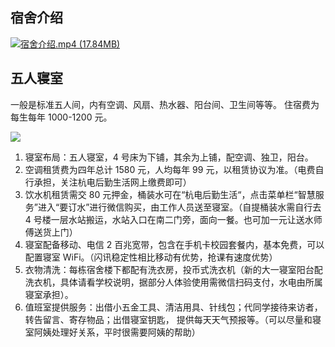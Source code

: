 ## 宿舍介绍

[![宿舍介绍.mp4 (17.84MB)](https://gw.alipayobjects.com/mdn/prod_resou/afts/img/A*NNs6TKOR3isAAAAAAAAAAABkARQnAQ)](https://www.yuque.com/hduer/guide/dormitory?_lake_card=%7B%22status%22%3A%22done%22%2C%22name%22%3A%22%E5%AE%BF%E8%88%8D%E4%BB%8B%E7%BB%8D.mp4%22%2C%22size%22%3A18709757%2C%22taskId%22%3A%22ADyVvDCrgpXa%22%2C%22taskType%22%3A%22%22%2C%22url%22%3Anull%2C%22cover%22%3Anull%2C%22videoId%22%3A%22inputs%2Fprod%2Fyuque%2F2021%2F2596791%2Fmp4%2F1625124933251-ae101c42-e68e-4024-8abf-ea994b13c7d0.mp4%22%2C%22download%22%3Afalse%2C%22percent%22%3A100%2C%22__spacing%22%3A%22both%22%2C%22id%22%3A%22SGac0%22%2C%22margin%22%3A%7B%22top%22%3Atrue%2C%22bottom%22%3Atrue%7D%2C%22card%22%3A%22video%22%7D#SGac0)

## 五人寝室

一般是标准五人间，内有空调、风扇、热水器、阳台间、卫生间等等。
住宿费为每生每年 1000-1200 元。

![](https://cdn.nlark.com/yuque/0/2021/jpeg/2596791/1625124206399-9859d57a-d4d4-4c66-bbea-ce1de5659597.jpeg#height=608&id=QrZoc&originHeight=810&originWidth=1080&originalType=binary&ratio=1&size=0&status=done&style=stroke&width=810)

1. 寝室布局：五人寝室，4 号床为下铺，其余为上铺，配空调、独卫，阳台。
1. 空调租赁费为四年总计 1580 元，人均每年 99 元，以租赁协议为准。（电费自行承担，关注杭电后勤生活网上缴费即可）
1. 饮水机租赁需交 80 元押金，桶装水可在“杭电后勤生活“，点击菜单栏“智慧服务”进入“要订水”进行微信购买，由工作人员送至寝室。（自提桶装水需自行去 4 号楼一层水站搬运，水站入口在南二门旁，面向一餐。也可加一元让送水师傅送货上门）
1. 寝室配备移动、电信 2 百兆宽带，包含在手机卡校园套餐内，基本免费，可以配置寝室 WiFi。（闪讯稳定性相比移动有优势，抢课有速度优势）
1. 衣物清洗：每栋宿舍楼下都配有洗衣房，投币式洗衣机（新的大一寝室阳台配洗衣机，具体请看学校说明，据部分人体验使用需微信扫码支付，水电由所属寝室承担）。
1. 值班室提供服务：出借小五金工具、清洁用具、针线包；代同学接待来访者，转告留言、寄存物品；出借寝室钥匙， 提供每天天气预报等。（可以尽量和寝室阿姨处理好关系，平时很需要阿姨的帮助）
